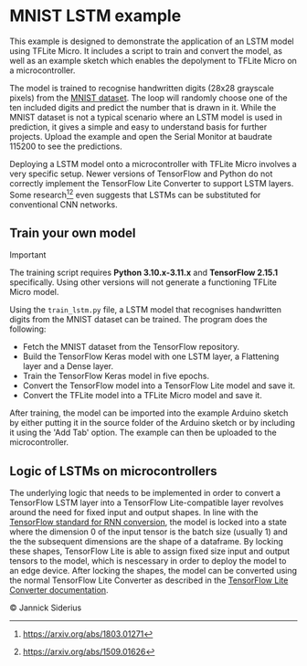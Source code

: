 # MNIST LSTM example

This example is designed to demonstrate the application of an LSTM model using TFLite Micro. It includes a script to train and convert the model, as well as an example sketch which enables the depolyment to TFLite Micro on a microcontroller.

The model is trained to recognise handwritten digits (28x28 grayscale pixels) from the [MNIST dataset](https://www.tensorflow.org/datasets/catalog/mnist). The loop will randomly choose one of the ten included digits and predict the number that is drawn in it. While the MNIST dataset is not a typical scenario where an LSTM model is used in prediction, it gives a simple and easy to understand basis for further projects. Upload the example and open the Serial Monitor at baudrate 115200 to see the predictions.

Deploying a LSTM model onto a microcontroller with TFLite Micro involves a very specific setup. Newer versions of TensorFlow and Python do not correctly implement the TensorFlow Lite Converter to support LSTM layers. Some research[^1][^2] even suggests that LSTMs can be substituted for conventional CNN networks.

[^1]: https://arxiv.org/abs/1803.01271
[^2]: https://arxiv.org/abs/1509.01626

## Train your own model

> [!IMPORTANT]
> The training script requires **Python 3.10.x-3.11.x** and **TensorFlow 2.15.1** specifically. Using other versions will not generate a functioning TFLite Micro model.

Using the `train_lstm.py` file, a LSTM model that recognises handwritten digits from the MNIST dataset can be trained. The program does the following:

- Fetch the MNIST dataset from the TensorFlow repository.
- Build the TensorFlow Keras model with one LSTM layer, a Flattening layer and a Dense layer.
- Train the TensorFlow Keras model in five epochs.
- Convert the TensorFlow model into a TensorFlow Lite model and save it.
- Convert the TFLite model into a TFLite Micro model and save it.

After training, the model can be imported into the example Arduino sketch by either putting it in the source folder of the Arduino sketch or by including it using the 'Add Tab' option. The example can then be uploaded to the microcontroller.

## Logic of LSTMs on microcontrollers
The underlying logic that needs to be implemented in order to convert a TensorFlow LSTM layer into a TensorFlow Lite-compatible layer revolves around the need for fixed input and output shapes. In line with the [TensorFlow standard for RNN conversion](https://ai.google.dev/edge/litert/models/rnn#tensorflow_rnns_apis_supported), the model is locked into a state where the dimension 0 of the input tensor is the batch size (usually 1) and the the subsequent dimensions are the shape of a dataframe. By locking these shapes, TensorFlow Lite is able to assign fixed size input and output tensors to the model, which is nescessary in order to deploy the model to an edge device. After locking the shapes, the model can be converted using the normal TensorFlow Lite Converter as described in the [TensorFlow Lite Converter documentation](https://www.tensorflow.org/lite/models/convert/convert_models).

&copy; Jannick Siderius

